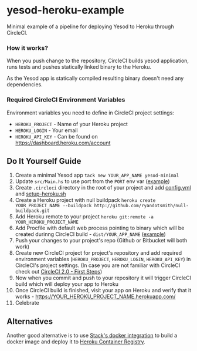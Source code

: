 # yesod-heroku-example

Minimal example of a pipeline for deploying Yesod to Heroku through CircleCI.

### How it works?

When you push change to the repository, CircleCI builds yesod application,
runs tests and pushes statically linked binary to the Heroku.

As the Yesod app is statically compiled resulting binary doesn't need any dependencies.

### Required CircleCI Environment Variables

Environment variables you need to define in CircleCI project settings:
- `HEROKU_PROJECT` - Name of your Heroku project
- `HEROKU_LOGIN` - Your email
- `HEROKU_API_KEY` - Can be found on https://dashboard.heroku.com/account

## Do It Yourself Guide

1. Create a minimal Yesod app `tack new YOUR_APP_NAME yesod-minimal`
1. Update `src/Main.hs` to use port from the `PORT` env var ([example](src/Main.hs))
1. Create `.circleci` directory in the root of your project and add [config.yml](.circleci/config.yml) and [setup-heroku.sh](.circleci/setup-heroku.sh)
1. Create a Heroku project with null buildpack `heroku create YOUR_PROJECT_NAME --buildpack http://github.com/ryandotsmith/null-buildpack.git`
1. Add Heroku remote to your project `heroku git:remote -a YOUR_HEROKU_PROJECT_NAME`
1. Add Procfile with default web process pointing to binary which will be created durinng CircleCI build - `dist/YOUR_APP_NAME` ([example](Procfile))
1. Push your changes to your project's repo (Github or Bitbucket will both work)
1. Create new CircleCI project for project's repository and add required environment variables (`HEROKU_PROJECT`, `HEROKU_LOGIN`, `HEROKU_API_KEY`) in CircleCI's project settings. (In case you are not familiar with CircleCI check out [CircleCI 2.0 - First Steps](https://circleci.com/docs/2.0/first-steps/))
1. Now when you commit and push to your repository it will trigger CircleCI build which will deploy your app to Heroku
1. Once CircleCI build is finished, visit your app on Heroku and verify that it works - https://YOUR_HEROKU_PROJECT_NAME.herokuapp.com/
1. Celebrate

## Alternatives

Another good alternative is to use [Stack's docker integration](https://github.com/commercialhaskell/stack/blob/master/doc/docker_integration.md) to build
a docker image and deploy it to [Heroku Container Registry](https://devcenter.heroku.com/articles/container-registry-and-runtime).
